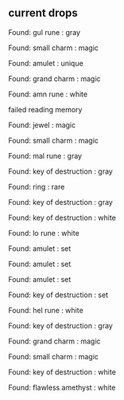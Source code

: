 ## current drops

Found: gul rune : gray
Found: small charm : magic
Found: amulet : unique
Found: grand charm : magic
Found: amn rune : white
failed reading memory
Found: jewel : magic
Found: small charm : magic
Found: mal rune : gray
Found: key of destruction : gray
Found: ring : rare
Found: key of destruction : gray
Found: key of destruction : white
Found: lo rune : white
Found: amulet : set
Found: amulet : set
Found: amulet : set
Found: key of destruction : set
Found: hel rune : white
Found: key of destruction : gray
Found: grand charm : magic
Found: small charm : magic
Found: key of destruction : white
Found: flawless amethyst : white
